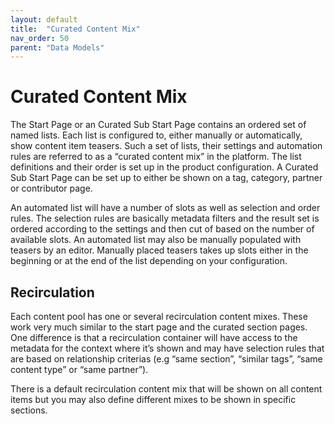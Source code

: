 ```yaml
---
layout: default
title:  "Curated Content Mix"
nav_order: 50
parent: "Data Models"
---
```


# Curated Content Mix

The Start Page or an Curated Sub Start Page contains an ordered set of named lists. Each list is configured to, either manually or automatically, show content item teasers. Such a set of lists, their settings and automation rules are referred to as a “curated content mix” in the platform. The list definitions and their order is set up in the product configuration. A Curated Sub Start Page can be set up to either be shown on a tag, category, partner or contributor page.

An automated list will have a number of slots as well as selection and order rules. The selection rules are basically metadata filters and the result set is ordered according to the settings and then cut of based on the number of available slots. An automated list may also be manually populated with teasers by an editor. Manually placed teasers takes up slots either in the beginning or at the end of the list depending on your configuration.

## Recirculation

Each content pool has one or several recirculation content mixes. These work very much similar to the start page and the curated section pages. One difference is that a recirculation container will have access to the metadata for the context where it’s shown and may have selection rules that are based on relationship criterias (e.g “same section”, “similar tags”, “same content type” or “same partner”).

There is a default recirculation content mix that will be shown on all content items but you may also define different mixes to be shown in specific sections.
